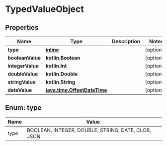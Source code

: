
# TypedValueObject

## Properties
Name | Type | Description | Notes
------------ | ------------- | ------------- | -------------
**type** | [**inline**](#TypeEnum) |  |  [optional]
**booleanValue** | **kotlin.Boolean** |  |  [optional]
**integerValue** | **kotlin.Int** |  |  [optional]
**doubleValue** | **kotlin.Double** |  |  [optional]
**stringValue** | **kotlin.String** |  |  [optional]
**dateValue** | [**java.time.OffsetDateTime**](java.time.OffsetDateTime.md) |  |  [optional]


<a name="TypeEnum"></a>
## Enum: type
Name | Value
---- | -----
type | BOOLEAN, INTEGER, DOUBLE, STRING, DATE, CLOB, JSON



